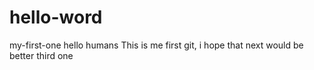 # hello-word
my-first-one
hello humans
This is me first git, i hope that next would be better 
third one
